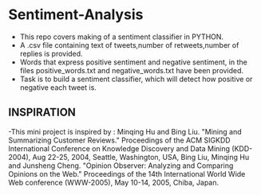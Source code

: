 # Sentiment-Analysis
- This repo covers making of a sentiment classifier in PYTHON.
- A .csv file containing text of tweets,number of retweets,number of replies is provided.
- Words that express positive sentiment and negative sentiment, in the files positive_words.txt and negative_words.txt have been provided.
- Task is to build a sentiment classifier, which will detect how positive or negative each tweet is.

## INSPIRATION 
-This mini project is inspired by : 
Minqing Hu and Bing Liu. "Mining and Summarizing Customer Reviews."
       Proceedings of the ACM SIGKDD International Conference on Knowledge
       Discovery and Data Mining (KDD-2004), Aug 22-25, 2004, Seattle,
       Washington, USA,
Bing Liu, Minqing Hu and Junsheng Cheng. "Opinion Observer: Analyzing
      and Comparing Opinions on the Web." Proceedings of the 14th
       International World Wide Web conference (WWW-2005), May 10-14,
       2005, Chiba, Japan.


